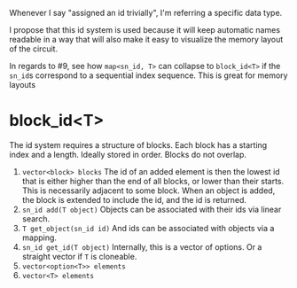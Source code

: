 Whenever I say "assigned an id trivially", I'm referring a specific data type.

I propose that this id system is used because it will keep automatic names readable in a way that will also make it easy to visualize the memory layout of the circuit.

In regards to #9, see how `map<sn_id, T>` can collapse to `block_id<T>` if the `sn_id`s correspond to a sequential index sequence. This is great for memory layouts
# block_id\<T>
The id system requires a structure of blocks. Each block has a starting index and a length. Ideally stored in order. Blocks do not overlap.
1. `vector<block> blocks`
The id of an added element is then the lowest id that is either higher than the end of all blocks, or lower than their starts. This is necessarily adjacent to some block. When an object is added, the block is extended to include the id, and the id is returned.
2. `sn_id add(T object)`
Objects can be associated with their ids via linear search.
3. `T get_object(sn_id id)`
And ids can be associated with objects via a mapping.
4. `sn_id get_id(T object)`
Internally, this is a vector of options. Or a straight vector if `T` is cloneable.
5. `vector<option<T>> elements`
6. `vector<T> elements`